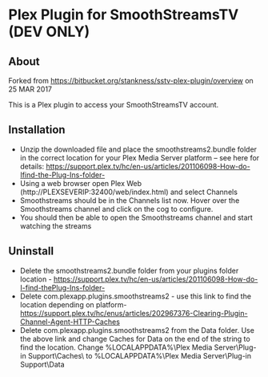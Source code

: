 # Plex Plugin for SmoothStreamsTV (DEV ONLY)

## About

Forked from https://bitbucket.org/stankness/sstv-plex-plugin/overview on 25 MAR 2017

This is a Plex plugin to access your SmoothStreamsTV account.

## Installation

- Unzip the downloaded file and place the smoothstreams2.bundle folder in the correct location for your Plex Media Server platform – see here for details: https://support.plex.tv/hc/en-us/articles/201106098-How-do-Ifind-the-Plug-Ins-folder-
- Using a web browser open Plex Web (http://PLEXSEVERIP:32400/web/index.html) and select Channels
- Smoothstreams should be in the Channels list now. Hover over the Smoothstreams channel and click on the cog to configure.
- You should then be able to open the Smoothstreams channel and start watching the streams


## Uninstall
- Delete the smoothstreams2.bundle folder from your plugins folder location - https://support.plex.tv/hc/en-us/articles/201106098-How-do-I-find-thePlug-Ins-folder-
- Delete com.plexapp.plugins.smoothstreams2 - use this link to find the location depending on platform- https://support.plex.tv/hc/enus/articles/202967376-Clearing-Plugin-Channel-Agent-HTTP-Caches
- Delete com.plexapp.plugins.smoothstreams2 from the Data folder. Use the above link and change Caches for Data on the end of the string to find the location. Change %LOCALAPPDATA%\Plex Media Server\Plug-in Support\Caches\ to %LOCALAPPDATA%\Plex Media Server\Plug-in Support\Data

